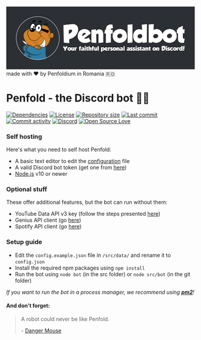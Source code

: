 ![Penfoldbot - Your faithful personal assistant on Discord!](./assets/penfoldbot.png) made with :heart: by Penfoldium in Romania :romania:

# Penfold - the Discord bot :hamster::robot:

[![Dependencies](https://img.shields.io/david/penfoldium/penfoldbot.svg)](https://github.com/penfoldium/penfoldbot/blob/master/package.json#L19)
[![License](https://img.shields.io/github/license/penfoldium/penfoldbot.svg)](https://github.com/penfoldium/penfoldbot/blob/master/LICENSE)
[![Repository size](https://img.shields.io/github/repo-size/penfoldium/penfoldbot.svg)]()
[![Last commit](https://img.shields.io/github/last-commit/penfoldium/penfoldbot.svg)](https://github.com/penfoldium/penfoldbot/commits/master)
[![Commit activity](https://img.shields.io/github/commit-activity/w/penfoldium/penfoldbot.svg)](https://github.com/penfoldium/penfoldbot/commits/master)
[![Discord](https://img.shields.io/discord/564903050590945310.svg)](https://discord.gg/uaRkbEH)
[![Open Source Love](https://badges.frapsoft.com/os/v1/open-source.svg?v=103)]()

### Self hosting
Here's what you need to self host Penfold:
- A basic text editor to edit the [configuration](./src/data/config.example.json) file
- A valid Discord bot token (get one from [here](https://discordapp.com/developers/applications))
- [Node.js](https://nodejs.org/en) v10 or newer

### Optional stuff
These offer additional features, but the bot can run without them:
- YouTube Data API v3 key (follow the steps presented [here](https://developers.google.com/youtube/v3/getting-started))
- Genius API client (go [here](https://genius.com/api-clients))
- Spotify API client (go [here](https://developer.spotify.com/dashboard))

### Setup guide
- Edit the `config.example.json` file in `/src/data/` and rename it to `config.json`
- Install the required npm packages using `npm install`
- Run the bot using `node bot` (in the src folder) or `node src/bot` (in the git folder)

*If you want to run the bot in a process manager, we recommend using **[pm2](https://pm2.keymetrics.io)**!*


#### And don't forget:
> A robot could never be like Penfold.
>
> \- [Danger Mouse](#and-dont-forget "(Danger Mouse 2015, Series 1, Episode 25, \"Megahurtz Attacks\", 04:29)")
